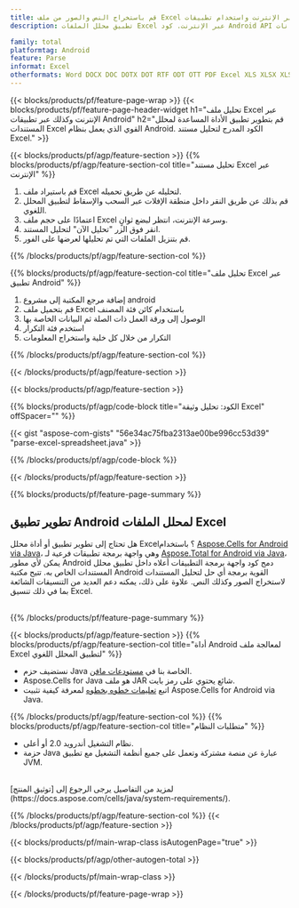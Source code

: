 ```yaml
---
title: قم باستخراج النص والصور من ملف Excel عبر الإنترنت واستخدام تطبيقات Android Mobile
description: تطبيق محلل الملفات Excel عبر الإنترنت. كود Android API لاستخراج النص في الصفوف والخلايا من أوراق البيانات Excel.

family: total
platformtag: Android
feature: Parse
informat: Excel
otherformats: Word DOCX DOC DOTX DOT RTF ODT OTT PDF Excel XLS XLSX XLSM XLSB ODS Powerpoint PPT PPTX ODP
---
```

{{< blocks/products/pf/feature-page-wrap >}}
{{< blocks/products/pf/feature-page-header-widget h1="تحليل ملف Excel عبر الإنترنت وكذلك عبر تطبيقات Android" h2="قم بتطوير تطبيق الأداة المساعدة لمحلل المستندات Excel القوي الذي يعمل بنظام Android. الكود المدرج لتحليل مستند Excel." >}}

{{< blocks/products/pf/agp/feature-section >}}
{{% blocks/products/pf/agp/feature-section-col title="تحليل مستند Excel عبر الإنترنت" %}}

1. قم باستيراد ملف Excel لتحليله عن طريق تحميله.
1. قم بذلك عن طريق النقر داخل منطقة الإفلات عبر السحب والإسقاط لتطبيق المحلل اللغوي. 
1. اعتمادًا على حجم ملف Excel وسرعة الإنترنت، انتظر لبضع ثوانٍ.
1. انقر فوق الزر "تحليل الآن" لتحليل المستند.
1. قم بتنزيل الملفات التي تم تحليلها لعرضها على الفور.

{{% /blocks/products/pf/agp/feature-section-col %}}

{{% blocks/products/pf/agp/feature-section-col title="تحليل ملف Excel عبر تطبيق Android" %}}

1. إضافة مرجع المكتبة إلى مشروع android  
1. قم بتحميل ملف Excel باستخدام كائن فئة المصنف
1. الوصول إلى ورقة العمل ذات الصلة ثم البيانات الخاصة بها
1. استخدم فئة التكرار
1. التكرار من خلال كل خلية واستخراج المعلومات

{{% /blocks/products/pf/agp/feature-section-col %}}

{{< /blocks/products/pf/agp/feature-section >}}

{{< blocks/products/pf/agp/feature-section >}}

{{% blocks/products/pf/agp/code-block title="الكود: تحليل وثيقة Excel" offSpacer="" %}}

{{< gist "aspose-com-gists" "56e34ac75fba2313ae00be996cc53d39" "parse-excel-spreadsheet.java" >}}

{{% /blocks/products/pf/agp/code-block %}}


{{< /blocks/products/pf/agp/feature-section >}}

{{% blocks/products/pf/feature-page-summary %}}

<h2>تطوير تطبيق Android لمحلل الملفات Excel</h2>

هل تحتاج إلى تطوير تطبيق أو أداة محلل Excel؟ باستخدام [Aspose.Cells for Android via Java](https://products.aspose.com/cells/ar/android-java/)، وهي واجهة برمجة تطبيقات فرعية لـ [Aspose.Total for Android via Java](https://products.aspose.com/total/ar/android-java/)، يمكن لأي مطور Android دمج كود واجهة برمجة التطبيقات أعلاه داخل تطبيق محلل المستندات الخاص به. تتيح مكتبة Android القوية برمجة أي حل لتحليل المستندات لاستخراج الصور وكذلك النص. علاوة على ذلك، يمكنه دعم العديد من التنسيقات الشائعة بما في ذلك تنسيق Excel.<br /><br />

{{% /blocks/products/pf/feature-page-summary %}}

{{< blocks/products/pf/agp/feature-section >}}
{{% blocks/products/pf/agp/feature-section-col title="أداة Android لمعالجة ملف Excel لتطبيق المحلل اللغوي" %}}

- نستضيف حزم Java الخاصة بنا في [مستودعات مافن](https://releases.aspose.com/java/repo/com/aspose/aspose-cells/). 
- Aspose.Cells for Java هو ملف JAR شائع يحتوي على رمز بايت. 
- اتبع [تعليمات خطوه بخطوه](https://docs.aspose.com/cells/java/installation/#install-aspose-cells-for-java-from-maven-repository) لمعرفة كيفية تثبيت Aspose.Cells for Android via Java.

{{% /blocks/products/pf/agp/feature-section-col %}}
{{% blocks/products/pf/agp/feature-section-col title="متطلبات النظام" %}}

- نظام التشغيل أندرويد 2.0 أو أعلى.
- حزمة Java عبارة عن منصة مشتركة وتعمل على جميع أنظمة التشغيل مع تطبيق JVM.

<br />
لمزيد من التفاصيل يرجى الرجوع إلى [توثيق المنتج](https://docs.aspose.com/cells/java/system-requirements/).

{{% /blocks/products/pf/agp/feature-section-col %}}
{{< /blocks/products/pf/agp/feature-section >}}

{{< blocks/products/pf/main-wrap-class isAutogenPage="true" >}}

{{< blocks/products/pf/agp/other-autogen-total >}}

{{< /blocks/products/pf/main-wrap-class >}}

{{< /blocks/products/pf/feature-page-wrap >}}